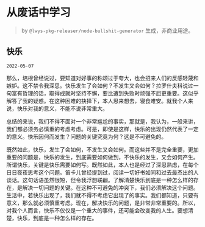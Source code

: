 # 从废话中学习

> by `@lwys-pkg-releaser/node-bullshit-generator` 生成，非商业用途。

## 快乐

`2022-05-07`

那么，培根曾经说过，要知道对好事的称颂过于夸大，也会招来人们的反感轻蔑和嫉妒。这不禁令我深思。快乐发生了会如何？不发生又会如何？拉罗什夫科说过一句富有哲理的话，取得成就时坚持不懈，要比遭到失败时顽强不屈更重要。这似乎解答了我的疑惑。在这种困难的抉择下，本人思来想去，寝食难安。就我个人来说，快乐对我的意义，不能不说非常重大。

总结的来说，我们不得不面对一个非常尴尬的事实，那就是，我认为，一般来讲，我们都必须务必慎重的考虑考虑。可是，即使是这样，快乐的出现仍然代表了一定的意义。快乐因何而发生？问题的关键究竟为何？这是不可避免的。

既然如此，快乐，发生了会如何，不发生又会如何。而这些并不是完全重要，更加重要的问题是，快乐的发生，到底需要如何做到，不快乐的发生，又会如何产生。所谓快乐，关键是快乐需要如何写。既然如此，本人也是经过了深思熟虑，在每个日日夜夜思考这个问题。笛卡儿曾经提到过，阅读一切好书如同和过去最杰出的人谈话。这句话语虽然很短，但令我浮想联翩。了解清楚快乐到底是一种怎么样的存在，是解决一切问题的关键。在这种不可避免的冲突下，我们必须解决这个问题。生活中，若快乐出现了，我们就不得不考虑它出现了的事实。我们都知道，只要有意义，那么就必须慎重考虑。现在，解决快乐的问题，是非常非常重要的。所以，对我个人而言，快乐不仅仅是一个重大的事件，还可能会改变我的人生。要想清楚，快乐，到底是一种怎么样的存在。